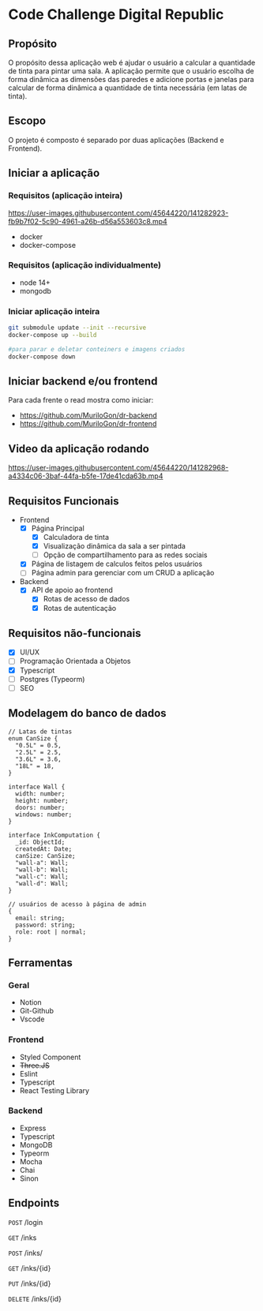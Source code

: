 # Code Challenge Digital Republic

## Propósito

O propósito dessa aplicação web é ajudar o usuário a calcular a quantidade de tinta para pintar uma sala. A aplicação permite que o usuário escolha de forma dinâmica as dimensões das paredes e adicione portas e janelas para calcular de forma dinâmica a quantidade de tinta necessária (em latas de tinta).

## Escopo

O projeto é composto é separado por duas aplicações (Backend e Frontend).

## Iniciar a aplicação

### Requisitos (aplicação inteira)


https://user-images.githubusercontent.com/45644220/141282923-fb9b7f02-5c90-4961-a26b-d56a553603c8.mp4


- docker
- docker-compose

### Requisitos (aplicação individualmente)

- node 14+
- mongodb

### Iniciar aplicação inteira

```bash
git submodule update --init --recursive
docker-compose up --build

#para parar e deletar conteiners e imagens criados
docker-compose down
```

## Iniciar backend e/ou frontend

Para cada frente o read mostra como iniciar:

- https://github.com/MuriloGon/dr-backend
- https://github.com/MuriloGon/dr-frontend

## Video da aplicação rodando

https://user-images.githubusercontent.com/45644220/141282968-a4334c06-3baf-44fa-b5fe-17de41cda63b.mp4

## Requisitos Funcionais

- Frontend
  - [x] Página Principal
    - [x] Calculadora de tinta
    - [x] Visualização dinâmica da sala a ser pintada
    - [ ] Opção de compartilhamento para as redes sociais
  - [x] Página de listagem de calculos feitos pelos usuários
  - [ ] Página admin para gerenciar com um CRUD a aplicação
- Backend
  - [x] API de apoio ao frontend
    - [x] Rotas de acesso de dados
    - [x] Rotas de autenticação

## Requisitos não-funcionais

- [x] UI/UX
- [ ] Programação Orientada a Objetos
- [x] Typescript
- [ ] Postgres (Typeorm)
- [ ] SEO

## Modelagem do banco de dados

```tsx
// Latas de tintas
enum CanSize {
  "0.5L" = 0.5,
  "2.5L" = 2.5,
  "3.6L" = 3.6,
  "18L" = 18,
}

interface Wall {
  width: number;
  height: number;
  doors: number;
  windows: number;
}

interface InkComputation {
  _id: ObjectId;
  createdAt: Date;
  canSize: CanSize;
  "wall-a": Wall;
  "wall-b": Wall;
  "wall-c": Wall;
  "wall-d": Wall;
}
```

```tsx
// usuários de acesso à página de admin
{
  email: string;
  password: string;
  role: root | normal;
}
```

## Ferramentas

### Geral

- Notion
- Git-Github
- Vscode

### Frontend

- Styled Component
- ~~Three.JS~~
- Eslint
- Typescript
- React Testing Library

### Backend

- Express
- Typescript
- MongoDB
- Typeorm
- Mocha
- Chai
- Sinon

## Endpoints

`POST` /login

`GET` /inks

`POST` /inks/

`GET` /inks/{id}

`PUT` /inks/{id}

`DELETE` /inks/{id}
